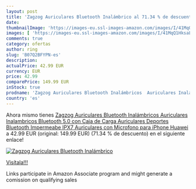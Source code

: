 ```yaml
---
layout: post
title: 'Zagzog Auriculares Bluetooth Inalámbrico al 71.34 % de descuento'
date: 
thumbnailImage: 'https://images-eu.ssl-images-amazon.com/images/I/41MqQ1HksaL._SL200_.jpg'
images: [ 'https://images-eu.ssl-images-amazon.com/images/I/41MqQ1HksaL._SL200_.jpg' ]
comments: true
category: ofertas
author: ring
slug: 'B07Q2BFYPN-es'
description:
actualPrice: 42.99 EUR
currency: EUR
price: 42.99
comparePrice: 149.99 EUR
inStock: true
prodname: 'Zagzog Auriculares Bluetooth Inalámbricos  Auriculares Inalambricos Bluetooth 5.0 con Caja de Carga Auriculares Deportes Bluetooth Impermeabe IPX7 Auriculares con Microfono para iPhone Huawei'
country: 'es'
---
```


Ahora mismo tienes [Zagzog Auriculares Bluetooth Inalámbricos  Auriculares Inalambricos Bluetooth 5.0 con Caja de Carga Auriculares Deportes Bluetooth Impermeabe IPX7 Auriculares con Microfono para iPhone Huawei](https://www.amazon.es/dp/B07Q2BFYPN/?tag=tolees-21) a 42.99 EUR (original: 149.99 EUR) (71.34 %  de descuento) en el siguiente enlace!

[![Zagzog Auriculares Bluetooth Inalámbrico](https://images-eu.ssl-images-amazon.com/images/I/41MqQ1HksaL._SL200_.jpg)](https://www.amazon.es/dp/B07Q2BFYPN/?tag=tolees-21)

[Visítala!!!](https://www.amazon.es/dp/B07Q2BFYPN/?tag=tolees-21)

Links participate in Amazon Associate program and might generate a comission on qualifying sales
